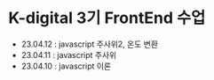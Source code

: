 # K-digital 3기 FrontEnd 수업
+ 23.04.12 : javascript 주사위2, 온도 변환
+ 23.04.11 : javascript 주사위
+ 23.04.10 : javascript 이론
